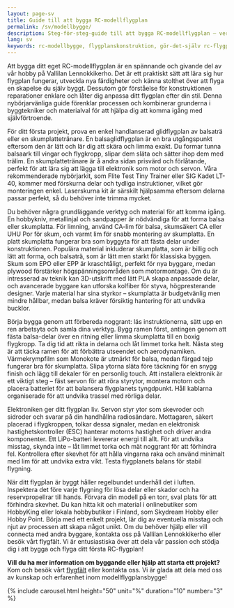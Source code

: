 ```yaml
---
layout: page-sv
title: Guide till att bygga RC-modellflygplan
permalink: /sv/modellbygge/
description: Steg-för-steg-guide till att bygga RC-modellflygplan – verktyg, tekniker, material och tips för framgångsrika projekt. Lär dig grunderna i balsa- och skumkonstruktion.
lang: sv
keywords: rc-modellbygge, flygplanskonstruktion, gör-det-själv rc-flygplan, balsabygge, skumbygge, modellkit
---
```


Att bygga ditt eget RC-modellflygplan är en spännande och givande del av vår hobby på Vallilan Lennokkikerho. Det är ett praktiskt sätt att lära sig hur flygplan fungerar, utveckla nya färdigheter och känna stolthet över att flyga en skapelse du själv byggt. Dessutom gör förståelse för konstruktionen reparationer enklare och låter dig anpassa ditt flygplan efter din stil. Denna nybörjarvänliga guide förenklar processen och kombinerar grunderna i byggtekniker och materialval för att hjälpa dig att komma igång med självförtroende.

För ditt första projekt, prova en enkel handlanserad glidflygplan av balsaträ eller en skumplattetränare. En balsaglidflygplan är en bra utgångspunkt eftersom den är lätt och lär dig att skära och limma exakt. Du formar tunna balsaark till vingar och flygkropp, slipar dem släta och sätter ihop dem med trälim. En skumplattetränare är å andra sidan prisvärd och förlåtande, perfekt för att lära sig att lägga till elektronik som motor och servon. Våra rekommenderade nybörjarkit, som Flite Test Tiny Trainer eller SIG Kadet LT-40, kommer med förskurna delar och tydliga instruktioner, vilket gör monteringen enkel. Laserskurna kit är särskilt hjälpsamma eftersom delarna passar perfekt, så du behöver inte trimma mycket.

Du behöver några grundläggande verktyg och material för att komma igång. En hobbykniv, metallinjal och sandpapper är nödvändiga för att forma balsa eller skumplatta. För limning, använd CA-lim för balsa, skumsäkert CA eller UHU Por för skum, och varmt lim för snabb montering av skumplatta. En platt skumplatta fungerar bra som byggyta för att fästa delar under konstruktionen. Populära material inkluderar skumplatta, som är billig och lätt att forma, och balsaträ, som är lätt men starkt för klassiska byggen. Skum som EPO eller EPP är kraschtåligt, perfekt för nya byggare, medan plywood förstärker högspänningsområden som motormontage. Om du är intresserad av teknik kan 3D-utskrift med lätt PLA skapa anpassade delar, och avancerade byggare kan utforska kolfiber för styva, högpresterande designer. Varje material har sina styrkor – skumplatta är budgetvänlig men mindre hållbar, medan balsa kräver försiktig hantering för att undvika bucklor.

Börja bygga genom att förbereda noggrant: läs instruktionerna, sätt upp en ren arbetsyta och samla dina verktyg. Bygg ramen först, antingen genom att fästa balsa-delar över en ritning eller limma skumplatta till en boxig flygkropp. Ta dig tid att rikta in delarna och låt limmet torka helt. Nästa steg är att täcka ramen för att förbättra utseendet och aerodynamiken. Värmekrympfilm som Monokote är utmärkt för balsa, medan färgad tejp fungerar bra för skumplatta. Slipa ytorna släta före täckning för en snygg finish och lägg till dekaler för en personlig touch. Att installera elektronik är ett viktigt steg – fäst servon för att röra styrytor, montera motorn och placera batteriet för att balansera flygplanets tyngdpunkt. Håll kablarna organiserade för att undvika trassel med rörliga delar.

Elektroniken ger ditt flygplan liv. Servon styr ytor som skevroder och sidroder och svarar på din handhållna radiosändare. Mottagaren, säkert placerad i flygkroppen, tolkar dessa signaler, medan en elektronisk hastighetskontroller (ESC) hanterar motorns hastighet och driver andra komponenter. Ett LiPo-batteri levererar energi till allt. För att undvika misstag, skynda inte – låt limmet torka och mät noggrant för att förhindra fel. Kontrollera efter skevhet för att hålla vingarna raka och använd minimalt med lim för att undvika extra vikt. Testa flygplanets balans för stabil flygning.

När ditt flygplan är byggt håller regelbundet underhåll det i luften. Inspektera det före varje flygning för lösa delar eller skador och ha reservpropellrar till hands. Förvara din modell på en torr, sval plats för att förhindra skevhet. Du kan hitta kit och material i onlinebutiker som HobbyKing eller lokala hobbybutiker i Finland, som Skydream Hobby eller Hobby Point. Börja med ett enkelt projekt, lär dig av eventuella misstag och njut av processen att skapa något unikt. Om du behöver hjälp eller vill connecta med andra byggare, kontakta oss på Vallilan Lennokkikerho eller besök vårt flygfält. Vi är entusiastiska över att dela vår passion och stödja dig i att bygga och flyga ditt första RC-flygplan!

**Vill du ha mer information om byggande eller hjälp att starta ett projekt?** Kom och besök vårt [flygfält](/sv/Modellflygfält/) eller kontakta oss. Vi är glada att dela med oss av kunskap och erfarenhet inom modellflygplansbygge!

{% include carousel.html height="50" unit="%" duration="10" number="3" %}
